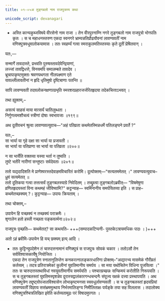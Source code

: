```yaml
---
title: ०१-०५अ तुङ्गबलो नाम राजपुत्रस्य कथा

unicode_script: devanagari
---
```


  - अस्ति कान्यकुब्जविषये वीरसेनो नाम राजा । तेन वीरपुरनाम्नि नगरे तुङ्गबलो नाम राजपुत्रो भोगपतिः कृतः । स च महाधनस्तरुण एकदा स्वनगरे भ्राम्यन्नतिप्रौढयौवनां लावण्यवतीं नाम वणिक्पुत्रवधूमालोकयामास । ततः स्वहर्म्यं गत्वा स्मराकुलमतिस्तस्याः कृते दूतीं प्रेषितवान् ।


  यतः,—  

  सन्मार्गे तावदास्ते, प्रभवति पुरुषस्तावदेवेन्द्रियाणां,  
  लज्जां तावद्विधत्ते, विनयमपि समालम्बते तावदेव ।  
  भ्रूचापाकृष्टमुक्ताः श्रवणपथगता नीलपक्ष्माण एते  
  यावल्लीलावतीनां न हृदि धृतिमुषो दृष्टिबाणाः पतन्ति ॥

  सापि लावण्यवती तदवलोकनक्षणात्प्रभृति स्मरशरप्रहारजर्जरितहृदया तदेकचित्ताऽभवत् ।  

  तथा ह्युक्तम्,–

  असत्यं साहसं माया मात्सर्यं चातिलुब्धता ।  
  निर्गुणत्वमशौचत्वं स्त्रीणां दोषाः स्वभावजाः ॥१९९॥  

  अथ दूतीवचनं श्रुत्वा लावण्यवत्युवाच—"अहं पतिव्रता कथमेतस्मिन्नधर्मे पतिलङ्घने प्रवर्ते ?"  

  यतः,–  
  सा भार्या या गृहे दक्षा सा भार्या या प्रजावती ।  
  सा भार्या या पतिप्राणा सा भार्या या पतिव्रता ॥२००॥  

  न सा भार्येति वक्तव्या यस्या भर्ता न तुष्यति ।  
  तुष्टे भर्तरि नारीणां सन्तुष्टाः सर्वदेवताः ॥२०१॥


  ततो यद्यदादिशति मे प्राणेश्वरस्तदेवाहमविचारितं करोमि। दूत्योक्तम्—"सत्यतममेतत् ।" लावण्यवत्युवाच– ध्रुवं सत्यमेतत् ॥  
  ततो दूतिकया गत्वा तत्तत्सर्वं तुङ्गबलस्याग्रे निवेदितम् । तच्छ्रुत्वा तुङ्गबलोऽब्रवीत्— "विषमेषुणा व्रणितहृदयस्तां विना कथमहं जीविष्यामि?" कट्टन्याह— स्वमिनानीय समर्पयितव्या इति । स प्राह– कथमेतच्छक्यम् ?। कुट्टन्याह— उपायः क्रियताम् ।

  तथा चोक्तम्,–

  उपायेन हि यच्छक्यं न तच्छक्यं पराक्रमैः ।  
  शृगालेन हतो हस्ती गच्छता पङ्कवर्त्मना॥२०२॥  

  राजपुत्रः पृच्छति— कथमेतत्? सा कथयति– +++(सम्पादकटिप्पनी- पुस्तकेऽत्रायमधिकः पाठः । )+++

<div class="js_include" url="../../upakathAH/01-06_karpUratilako_nAma_hastinaH_kathA/"  newLevelForH1="3" includeTitle="true"> </div>

अतो ऽहं ब्रवीमि-उपायेन हि यच् छक्यम् इत्य् आदि ।  

  - ततः कुट्टिन्युपदेशेन तं चारुदत्तनामानं वणिक्पुत्रं स राजपुत्रः सोवकं चकार । ततोऽसौ  तेन सर्वविश्वासकार्येषु नियोजितः ।  
  एकदा तेन राजपुत्रेण स्नातानुलिप्तेन कनकरत्नालङ्कारधारिणा प्रोक्तम्–"अद्यारभ्य मासमेकं गौरीव्रतं कर्तव्यम् । तदत्र प्रतिरात्रमेकां कुलीनां युवतिमानीय समर्पय । सा मया यथोचितेन विधिना पूजयित्वा ।" ततः स चारुदत्तस्तथाविधां नवयुवतीमानीय समर्पयति । पश्चात्प्रच्छन्नः सन्किमयं करोतीति निरूपयति । स च तुङ्गबलस्तां युवतिमस्पृशन्नेव दूरास्त्रद्वालंकारगन्धचन्दनैः संपूज्य रक्षकं दत्त्वा प्रस्थापयति । अथ वणिक्पुत्रेण तद्दृष्ट्वोपजातविश्वासेन लोभाकृष्टमनसा स्ववधूर्लावण्यवती । स च तुङ्गबलस्तां हृदयप्रियां लावण्यवतीं विज्ञाय ससंभ्रममुत्थाय निर्भरमालिङ्ग्य निमीलिताक्षः पर्यङ्के तया सह विललास । तदालोक्य वणिक्पुत्रश्चित्रलिखित इवेति कर्तव्यतामूढः परं विषादमुपगतः । 
